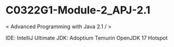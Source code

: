 # C0322G1-Module-2_APJ-2.1
&lt; Advanced Programming with Java 2.1 / >

IDE: IntelliJ Ultimate
JDK: Adoptium Temurin OpenJDK 17 Hotspot
